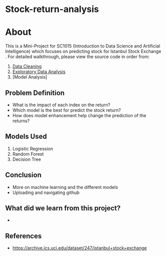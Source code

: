 # Stock-return-analysis
# About
This is a Mini-Project for SC1015 (Introduction to Data Science and Artificial Intelligence) which focuses on predicting stock for Istanbul Stock Exchange . For detailed walkthrough, please view the source code in order from:

1. [Data Cleaning](https://github.com/Userhl0133/Stock-return-analysis/blob/main/Part%201_Data_Preparation_Cleaning.ipynb)
2. [Exploratory Data Analysis](https://github.com/Userhl0133/Stock-return-analysis/blob/main/Part_2_EDA.ipynb)
3. [Model Analysis]

## Problem Definition

- What is the impact of each index on the return?
- Which model is the best for predict the stock return?
- How does model enhancement help change the prediction of the returns?

## Models Used

1. Logistic Regression
2. Random Forest
3. Decision Tree

## Conclusion
- More on machine learning and the different models
- Uploading and navigating github


## What did we learn from this project?

- 

## References

- <https://archive.ics.uci.edu/dataset/247/istanbul+stock+exchange>

